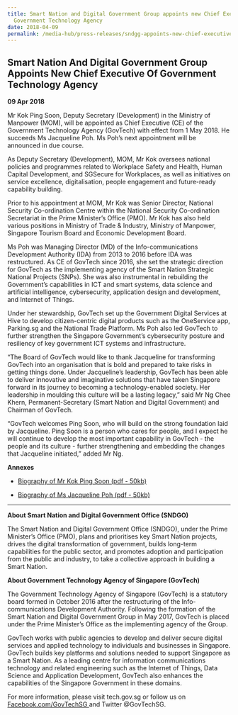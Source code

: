 ```yaml
---
title: Smart Nation and Digital Government Group appoints new Chief Executive of
  Government Technology Agency
date: 2018-04-09
permalink: /media-hub/press-releases/sndgg-appoints-new-chief-executive-of-government-technology-agency/
---
```

## Smart Nation And Digital Government Group Appoints New Chief Executive Of Government Technology Agency

**09 Apr 2018**

Mr Kok Ping Soon, Deputy Secretary (Development) in the Ministry of Manpower (MOM), will be appointed as Chief Executive (CE) of the Government Technology Agency (GovTech) with effect from 1 May 2018. He succeeds Ms Jacqueline Poh. Ms Poh’s next appointment will be announced in due course.  

As Deputy Secretary (Development), MOM, Mr Kok oversees national policies and programmes related to Workplace Safety and Health, Human Capital Development, and SGSecure for Workplaces, as well as initiatives on service excellence, digitalisation, people engagement and future-ready capability building.

Prior to his appointment at MOM, Mr Kok was Senior Director, National Security Co-ordination Centre within the National Security Co-ordination Secretariat in the Prime Minister’s Office (PMO). Mr Kok has also held various positions in Ministry of Trade & Industry, Ministry of Manpower, Singapore Tourism Board and Economic Development Board.

Ms Poh was Managing Director (MD) of the Info-communications Development Authority (IDA) from 2013 to 2016 before IDA was restructured. As CE of GovTech since 2016, she set the strategic direction for GovTech as the implementing agency of the Smart Nation Strategic National Projects (SNPs). She was also instrumental in rebuilding the Government’s capabilities in ICT and smart systems, data science and artificial intelligence, cybersecurity, application design and development, and Internet of Things.
  
Under her stewardship, GovTech set up the Government Digital Services at Hive to develop citizen-centric digital products such as the OneService app, Parking.sg and the National Trade Platform. Ms Poh also led GovTech to further strengthen the Singapore Government’s cybersecurity posture and resiliency of key government ICT systems and infrastructure.

“The Board of GovTech would like to thank Jacqueline for transforming GovTech into an organisation that is bold and prepared to take risks in getting things done. Under Jacqueline’s leadership, GovTech has been able to deliver innovative and imaginative solutions that have taken Singapore forward in its journey to becoming a technology-enabled society. Her leadership in moulding this culture will be a lasting legacy,” said Mr Ng Chee Khern, Permanent-Secretary (Smart Nation and Digital Government) and Chairman of GovTech.

“GovTech welcomes Ping Soon, who will build on the strong foundation laid by Jacqueline. Ping Soon is a person who cares for people, and I expect he will continue to develop the most important capability in GovTech - the people and its culture - further strengthening and embedding the changes that Jacqueline initiated,” added Mr Ng.

**Annexes**

* [Biography of Mr Kok Ping Soon (pdf - 50kb)](/files/press-releases/2018/sndgg-appoints-new-ce-govtech-biography-mr-kok-ping-soon.pdf)

* [Biography of Ms Jacqueline Poh (pdf - 50kb)](/files/press-releases/2018/sndgg-appoints-new-ce-govtech-biography-ms-jacqueline-poh.pdf)

---

**About Smart Nation and Digital Government Office (SNDGO)**

The Smart Nation and Digital Government Office (SNDGO), under the Prime Minister’s Office (PMO), plans and prioritises key Smart Nation projects, drives the digital transformation of government, builds long-term capabilities for the public sector, and promotes adoption and participation from the public and industry, to take a collective approach in building a Smart Nation.

**About Government Technology Agency of Singapore (GovTech)** 

The Government Technology Agency of Singapore (GovTech) is a statutory board formed in October 2016 after the restructuring of the Info-communications Development Authority. Following the formation of the Smart Nation and Digital Government Group in May 2017, GovTech is placed under the Prime Minister’s Office as the implementing agency of the Group.

GovTech works with public agencies to develop and deliver secure digital services and applied technology to individuals and businesses in Singapore. GovTech builds key platforms and solutions needed to support Singapore as a Smart Nation. As a leading centre for information communications technology and related engineering such as the Internet of Things, Data Science and Application Development, GovTech also enhances the capabilities of the Singapore Government in these domains.

For more information, please visit tech.gov.sg or follow us on [Facebook.com/GovTechSG ](https://www.facebook.com/GovTechSG)and Twitter @GovTechSG.